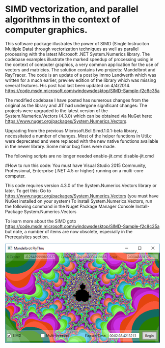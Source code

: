# SIMD vectorization, and parallel algorithms in the context of computer graphics.

This software package illustrates the power of SIMD (Single Instruciton Multiple Data) through vectorization techniques as well as parallel processing with the latest Microsoft .NET System.Numerics library. The codebase examples illustrate the marked speedup of processing using in the context of computer graphics, a very common application for the use of vectors and matricies. The solution contains two projects: Mandelbrot and RayTracer. The code is an update of a post by Immo Landwerth which was written for a much earlier, preview edition of the library which was missing several features. His post had last been updated on 4/4/2014. https://code.msdn.microsoft.com/windowsdesktop/SIMD-Sample-f2c8c35a

The modified codebase I have posted has numerous changes from the original as the library and JIT had undergone significant changes:
The projects were upgraded to the latest version of the System.Numerics.Vectors (4.3.0) which can be obtained via NuGet here: https://www.nuget.org/packages/System.Numerics.Vectors.

Upgrading from the previous Microsoft.Bcl.Simd.1.0.1-beta library, necessitated a number of changes.
Most of the helper functions in Util.c were deprecated and were replaced with the new native functions available in the newer library.
Some minor bug fixes were made.

The following scripts are no longer needed
enable-jit.cmd 
disable-jit.cmd

#How to run this code:
You must have Visual Studio 2015 Community, Professional, Enterprise (.NET 4.5 or higher) running on a multi-core computer.

This code requires version 4.3.0 of the System.Numerics.Vectors library or later. To get this:
Go to https://www.nuget.org/packages/System.Numerics.Vectors
(you must have NuGet installed on your system)
To install System.Numerics.Vectors, run the following command in the Nuget Package Manager Console
Install-Package System.Numerics.Vectors

To learn more about the SIMD goto https://code.msdn.microsoft.com/windowsdesktop/SIMD-Sample-f2c8c35a but note, a number of items are now obsolete, especially in the Prerequisites section.


![Alt text](ScreenShots/Mandelbrot.png?raw=true "Mandelbrot Title")
